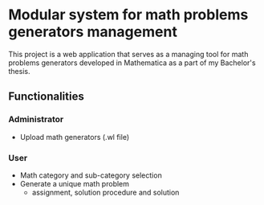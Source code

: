 # Modular system for math problems generators management

This project is a web application that serves as a managing tool for math problems generators developed in Mathematica as a part of my Bachelor's thesis. 

## Functionalities
### Administrator
- Upload math generators (.wl file)
### User
- Math category and sub-category selection
- Generate a unique math problem
    - assignment, solution procedure and solution
